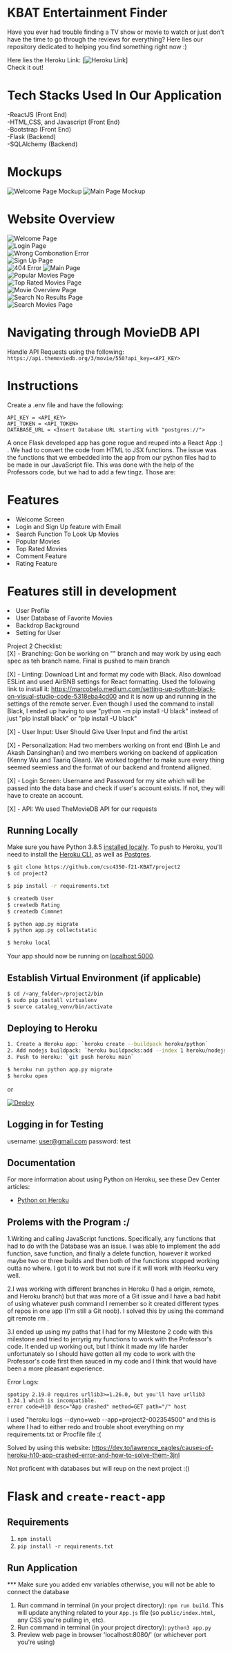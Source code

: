 # KBAT Entertainment Finder

Have you ever had trouble finding a TV show or movie to watch or just don't have the time to go through the reviews for everything? Here lies our repository dedicated to helping you find something right now :)

Here lies the Heroku Link:
[![Heroku Link](https://thawing-plains-43721.herokuapp.com/)]  
Check it out!
<br>

# Tech Stacks Used In Our Application
-ReactJS (Front End)  
-HTML,CSS, and Javascript (Front End)  
-Bootstrap (Front End)  
-Flask (Backend)  
-SQLAlchemy (Backend)  


# Mockups

![Welcome Page Mockup](https://raw.githubusercontent.com/adansinghani1/Entertainment-Finder/master/imgs/welcome-page.png)
![Main Page Mockup](https://raw.githubusercontent.com/adansinghani1/Entertainment-Finder/master/imgs/main-page.png)

# Website Overview
![Welcome Page](https://raw.githubusercontent.com/csc4350-f21-KBAT/project2/Kash/imgs/Welcome%20Page.png)  
![Login Page](https://raw.githubusercontent.com/csc4350-f21-KBAT/project2/Kash/imgs/Sign%20In.png)  
![Wrong Combonation Error](https://raw.githubusercontent.com/csc4350-f21-KBAT/project2/Kash/imgs/wrong_combo_error.gif)  
![Sign Up Page](https://raw.githubusercontent.com/csc4350-f21-KBAT/project2/Kash/imgs/Sign%20Up.png)  
![404 Error](https://raw.githubusercontent.com/csc4350-f21-KBAT/project2/Kash/imgs/404_error.gif)
![Main Page](https://raw.githubusercontent.com/csc4350-f21-KBAT/project2/Kash/imgs/mainpage.jpg)  
![Popular Movies Page](https://raw.githubusercontent.com/csc4350-f21-KBAT/project2/Kash/imgs/mainpage.jpg)  
![Top Rated Movies Page](https://raw.githubusercontent.com/csc4350-f21-KBAT/project2/Kash/imgs/Top%20Rated%20Movies.png)  
![Movie Overview Page](https://raw.githubusercontent.com/csc4350-f21-KBAT/project2/Kash/imgs/movie_overview.png)  
![Search No Results Page](https://raw.githubusercontent.com/csc4350-f21-KBAT/project2/Kash/imgs/query_mismatch.png)  
![Search Movies Page](https://raw.githubusercontent.com/csc4350-f21-KBAT/project2/Kash/imgs/search_movies.png)   

# Navigating through MovieDB API

Handle API Requests using the following:
```https://api.themoviedb.org/3/movie/550?api_key=<API_KEY>```

# Instructions

Create a .env file and have the following:
```
API_KEY = <API_KEY>
API_TOKEN = <API_TOKEN>
DATABASE_URL = <Insert Database URL starting with "postgres://">
```

A once Flask developed app has gone rogue and reuped into a React App :) . We had to convert the code from HTML to JSX functions. The issue was the functions that we embedded into the app from our python files had to be made in our JavaScript file. This was done with the help of the Professors code, but we had to add a few tingz. Those are:

# Features

<li>Welcome Screen</li>  
<li>Login and Sign Up feature with Email</li>  
<li>Search Function To Look Up Movies</li>  
<li>Popular Movies</li>  
<li>Top Rated Movies</li>  
<li>Comment Feature</li>  
<li>Rating Feature</li>  

# Features still in development

<li>User Profile</li>  
<li>User Database of Favorite Movies</li>
<li>Backdrop Background</li>
<li>Setting for User</li>

Project 2 Checklist:  
[X] - Branching: Gon be working on "<user>" branch and may work by using each spec as teh branch name. Final is pushed to main branch    

[X] - Linting: Download Lint and format my code with Black. Also download ESLint and used AirBNB settings for React formatting. Used the following link to install it: https://marcobelo.medium.com/setting-up-python-black-on-visual-studio-code-5318eba4cd00 and it is now up and running in the settings of the remote server. Even though I used the command to install Black, I ended up having to use "python -m pip install -U black" instead of just "pip install black" or "pip install -U black"  

[X] - User Input: User Should Give User Input and find the artist  

[X] - Personalization: Had two members working on front end (Binh Le and Akash Dansinghani) and two members working on backend of application (Kenny Wu and Taariq Glean). We worked together to make sure every thing seemed seemless and the format of our backend and frontend alligned.  

[X] - Login Screen: Username and Password for my site which will be passed into the data base and check if user's account exists. If not, they will have to create an account.  

[X] - API: We used TheMovieDB API for our requests  

## Running Locally

Make sure you have Python 3.8.5 [installed locally](https://docs.python-guide.org/starting/installation/). To push to Heroku, you'll need to install the [Heroku CLI](https://devcenter.heroku.com/articles/heroku-cli), as well as [Postgres](https://devcenter.heroku.com/articles/heroku-postgresql#local-setup).

```sh
$ git clone https://github.com/csc4350-f21-KBAT/project2
$ cd project2

$ pip install -r requirements.txt

$ createdb User
$ createdb Rating
$ createdb Cimmnet

$ python app.py migrate
$ python app.py collectstatic

$ heroku local
```

Your app should now be running on [localhost:5000](http://localhost:5000/).

## Establish Virtual Environment (if applicable)

```sh
$ cd /<any_folder>/project2/bin
$ sudo pip install virtualenv
$ source catalog_venv/bin/activate
```

## Deploying to Heroku

```sh
1. Create a Heroku app: `heroku create --buildpack heroku/python`
2. Add nodejs buildpack: `heroku buildpacks:add --index 1 heroku/nodejs`
3. Push to Heroku: `git push heroku main`

$ heroku run python app.py migrate
$ heroku open
```

or

[![Deploy](https://www.herokucdn.com/deploy/button.svg)](https://heroku.com/deploy)

## Logging in for Testing

username: user@gmail.com
password: test

## Documentation

For more information about using Python on Heroku, see these Dev Center articles:

- [Python on Heroku](https://devcenter.heroku.com/categories/python)

## Prolems with the Program :/

1.Writing and calling JavaScript functions. Specifically, any functions that had to do with the Database was an issue. I was able to implement the add function, save function, and finally a delete function, however it worked maybe two or three builds and then both of the functions stopped working outta no where. I got it to work but not sure if it will work with Heorku very well.

2.I was working with different branches in Heroku (I had a origin, remote, and Heroku branch) but that was more of a Git issue and I have a bad habit of using whatever push command I remember so it created different types of repos in one app (I'm still a Git noob). I solved this by using the command git remote rm <app-name>.

3.I ended up using my paths that I had for my Milestone 2 code with this milestone and tried to jerryrig my functions to work with the Professor's code. It ended up working out, but I think it made my life harder unfortunately so I should have gotten all my code to work with the Professor's code first then sauced in my code and I think that would have been a more pleasant experience.

Error Logs:

```
spotipy 2.19.0 requires urllib3>=1.26.0, but you'll have urllib3 1.24.1 which is incompatible.
error code=H10 desc="App crashed" method=GET path="/" host
```

I used "heroku logs --dyno=web --app=project2-002354500" and this is where I had to either redo and trouble shoot everything on my requirements.txt or Procfile file :(

Solved by using this website: https://dev.to/lawrence_eagles/causes-of-heroku-h10-app-crashed-error-and-how-to-solve-them-3jnl

Not proficent with databases but will reup on the next project :()

# Flask and `create-react-app`

## Requirements
1. `npm install`
2. `pip install -r requirements.txt`

## Run Application
*** Make sure you added env variables otherwise, you will not be able to connect the database
1. Run command in terminal (in your project directory): `npm run build`. This will update anything related to your `App.js` file (so `public/index.html`, any CSS you're pulling in, etc).
2. Run command in terminal (in your project directory): `python3 app.py`
3. Preview web page in browser 'localhost:8080/' (or whichever port you're using)

